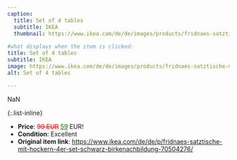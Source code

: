 ```yaml
---
caption:
  title: Set of 4 tables
  subtitle: IKEA
  thumbnail: https://www.ikea.com/de/de/images/products/fridnaes-satztische-mit-hockern-4er-set-schwarz-birkenachbildung__1038547_pe839730_s5.jpg
  
#what displays when the item is clicked:
title: Set of 4 tables
subtitle: IKEA
image: https://www.ikea.com/de/de/images/products/fridnaes-satztische-mit-hockern-4er-set-schwarz-birkenachbildung__1038547_pe839730_s5.jpg
alt: Set of 4 tables

---
```

NaN

{:.list-inline} 
- **Price**: <span style="color:red"><del>99 EUR</del></span> <span style="color:green"><ins>59</ins></span> EUR!
- **Condition**: Excellent
- **Original item link**: https://www.ikea.com/de/de/p/fridnaes-satztische-mit-hockern-4er-set-schwarz-birkenachbildung-70504276/
